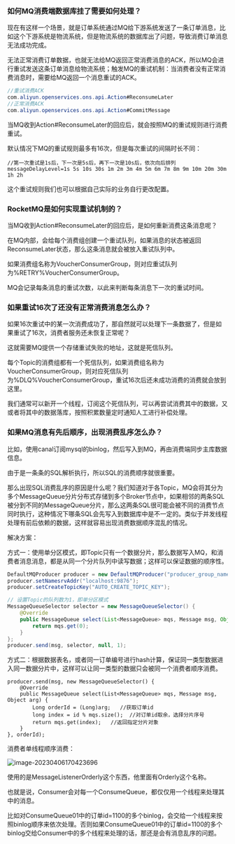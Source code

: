 ### 如何MQ消费端数据库挂了需要如何处理？

现在有这样一个场景，就是订单系统通过MQ给下游系统发送了一条订单消息，比如这个下游系统是物流系统，但是物流系统的数据库出了问题，导致消费订单消息无法成功完成。

无法正常消费订单数据，也就无法给MQ返回正常消费消息的ACK，所以MQ会进行重试发送这条订单消息给物流系统；触发MQ的重试机制：当消费者没有正常消费消息时，需要给MQ返回一个消息重试的ACK。

```java
//重试消费ACK
com.aliyun.openservices.ons.api.Action#ReconsumeLater
//正常消费ACK
com.aliyun.openservices.ons.api.Action#CommitMessage

```

当MQ收到Action#ReconsumeLater的回应后，就会按照MQ的重试规则进行消费重试。

默认情况下MQ的重试规则最多有16次，但是每次重试的间隔时长不同：

```
//第一次重试是1s后，下一次是5s后，再下一次是10s后，依次向后排列
messageDelayLevel=1s 5s 10s 30s 1m 2m 3m 4m 5m 6m 7m 8m 9m 10m 20m 30m 1h 2h
```

这个重试规则我们也可以根据自己实际的业务自行更改配置。

### RocketMQ是如何实现重试机制的？

当MQ收到Action#ReconsumeLater的回应后，是如何重新消费这条消息呢？

在MQ内部，会给每个消费组创建一个重试队列，如果消息的状态被返回ReconsumeLater状态，那么这条消息就会被放入重试队列中。

如果消费组名称为VoucherConsumerGroup，则对应重试队列为%RETRY%VoucherConsumerGroup。

MQ会记录每条消息的重试次数，以此来判断每条消息下一次的重试时间。

### 如果重试16次了还没有正常消费消息怎么办？

如果16次重试中的某一次消费成功了，那自然就可以处理下一条数据了，但是如果重试了16次，消费者服务还未恢复正常呢？

这就需要MQ提供一个存储重试失败的地址，这就是死信队列。

每个Topic的消费组都有一个死信队列，如果消费组名称为VoucherConsumerGroup，则对应死信队列为%DLQ%VoucherConsumerGroup，重试16次后还未成功消费的消费就会放到这里。

我们通常可以新开一个线程，订阅这个死信队列，可以再尝试消费其中的数据，又或者将其中的数据落库，按照积累数量定时通知人工进行补偿处理。

### 如果MQ消息有先后顺序，出现消费乱序怎么办？

比如，使用canal订阅mysql的binlog，然后写入到MQ，再由消费端同步主库数据信息。

由于是一条条的SQL解析执行，所以SQL的消费顺序就很重要。

那么出现SQL消费乱序的原因是什么呢？我们知道对于各Topic，MQ会将其分为多个MessageQueue分片分布式存储到多个Broker节点中，如果相邻的两条SQL被分到不同的MessageQueue分片，那么这两条SQL很可能会被不同的消费节点同时执行，这种情况下哪条SQL会先写入到数据库中是不一定的。类似于并发线程处理有前后依赖的数据，这样就容易出现消费数据顺序混乱的情况。

解决方案：

方式一：使用单分区模式，即Topic只有一个数据分片，那么数据写入MQ，和消费者消息消息，都是从同一个分片队列中读写数据；这样可以保证数据的顺序性。
```java
DefaultMQProducer producer = new DefaultMQProducer("producer_group_name");
producer.setNamesrvAddr("localhost:9876");
producer.setCreateTopicKey("AUTO_CREATE_TOPIC_KEY");

// 设置Topic的队列数为1，即单分区模式
MessageQueueSelector selector = new MessageQueueSelector() {
    @Override
    public MessageQueue select(List<MessageQueue> mqs, Message msg, Object arg) {
        return mqs.get(0);
    }
};
producer.send(msg, selector, null, 1);
```

方式二：根据数据表名，或者同一订单编号进行hash计算，保证同一类型数据进入同一数据分片中，这样可以让同一类型的数据只会被同一个消费者顺序消费。

```
producer.send(msg, new MessageQueueSelector() {
    @Override
    public MessageQueue select(List<MessageQueue> mqs, Message msg, Object arg) {
        Long orderId = (Long)arg;   //获取订单id
        long index = id % mqs.size();  //对订单id取余，选择分片序号
        return mqs.get(index);   //返回指定分片对象
    }
}, orderId);
```

消费者单线程顺序消费：

![image-20230406170423696](https://alex-img-1253982387.cos.ap-nanjing.myqcloud.com/Typora-wm/202304061704155.png)

使用的是MessageListenerOrderly这个东西，他里面有Orderly这个名称。

也就是说，Consumer会对每一个ConsumeQueue，都仅仅用一个线程来处理其中的消息。

比如对ConsumeQueue01中的订单id=1100的多个binlog，会交给一个线程来按照binlog顺序来依次处理。否则如果ConsumeQueue01中的订单id=1100的多个binlog交给Consumer中的多个线程来处理的话，那还是会有消息乱序的问题。
